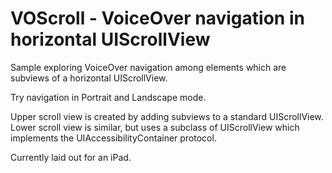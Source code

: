 # VOScroll - VoiceOver navigation in horizontal UIScrollView

Sample exploring VoiceOver navigation among elements which are subviews of a horizontal UIScrollView.

Try navigation in Portrait and Landscape mode.

Upper scroll view is created by adding subviews to a standard UIScrollView. Lower scroll view is similar, but uses a subclass of UIScrollView which implements the UIAccessibilityContainer protocol.

Currently laid out for an iPad.

